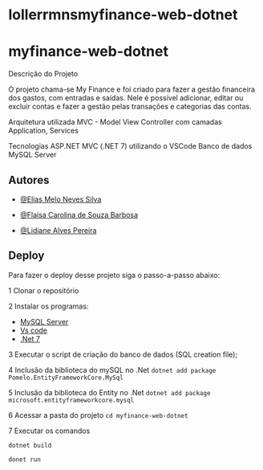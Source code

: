 # lollerrmnsmyfinance-web-dotnet


# myfinance-web-dotnet
Descrição do Projeto

O projeto chama-se My Finance e foi criado para fazer a gestão financeira dos gastos, com entradas e saídas.
Nele é possível adicionar, editar ou excluir contas e fazer a gestão pelas transações e categorias das contas.

Arquitetura utilizada
MVC - Model View Controller com camadas Application, Services 

Tecnologias
ASP.NET MVC (.NET 7) utilizando o VSCode
Banco de dados MySQL Server	
## Autores

- [@Elias Melo Neves Silva](https://www.github.com/lollerrmns)

- [@Flaísa Carolina de Souza Barbosa](https://www.github.com/Flaisa)

- [@Lidiane Alves Pereira](https://www.github.com/LidianeAlves)


## Deploy

Para fazer o deploy desse projeto siga o passo-a-passo abaixo:


1 Clonar o repositório 

2 Instalar os programas: 
- [MySQL Server](https://www.mysql.com/downloads/)
- [Vs code](https://code.visualstudio.com/download)
- [.Net 7](https://dotnet.microsoft.com/pt-br/download)

3 Executar o script de criação do banco de dados (SQL creation file);

4 Inclusão da biblioteca do mySQL no .Net 
    ```dotnet add package Pomelo.EntityFrameworkCore.MySql```

5 Inclusão da biblioteca do Entity no .Net
     ```dotnet add package microsoft.entityframeworkcore.mysql```

6 Acessar a pasta do projeto 
    ```cd myfinance-web-dotnet```
    
7 Executar os comandos 

```dotnet build```

```donet run```



